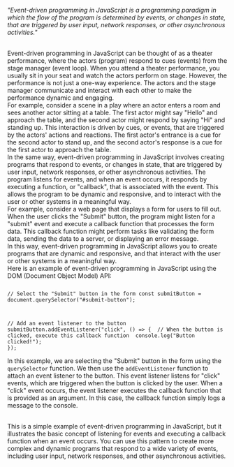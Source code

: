 _"Event-driven programming in JavaScript is a programming paradigm in which the flow of the program is determined by events, or changes in state, that are triggered by user input, network responses, or other asynchronous activities."_

<br/>
Event-driven programming in JavaScript can be thought of as a theater performance, where the actors (program) respond to cues (events) from the stage manager (event loop). When you attend a theater performance, you usually sit in your seat and watch the actors perform on stage. However, the performance is not just a one-way experience. The actors and the stage manager communicate and interact with each other to make the performance dynamic and engaging.

<br/>
For example, consider a scene in a play where an actor enters a room and sees another actor sitting at a table. The first actor might say "Hello" and approach the table, and the second actor might respond by saying "Hi" and standing up. This interaction is driven by cues, or events, that are triggered by the actors' actions and reactions. The first actor's entrance is a cue for the second actor to stand up, and the second actor's response is a cue for the first actor to approach the table.

<br/>
In the same way, event-driven programming in JavaScript involves creating programs that respond to events, or changes in state, that are triggered by user input, network responses, or other asynchronous activities. The program listens for events, and when an event occurs, it responds by executing a function, or "callback", that is associated with the event. This allows the program to be dynamic and responsive, and to interact with the user or other systems in a meaningful way.

<br/>
For example, consider a web page that displays a form for users to fill out. When the user clicks the "Submit" button, the program might listen for a "submit" event and execute a callback function that processes the form data. This callback function might perform tasks like validating the form data, sending the data to a server, or displaying an error message.

<br/>
In this way, event-driven programming in JavaScript allows you to create programs that are dynamic and responsive, and that interact with the user or other systems in a meaningful way.

<br/>
Here is an example of event-driven programming in JavaScript using the DOM (Document Object Model) API:

<Code language='javascript'>

// Select the "Submit" button in the form
const submitButton = document.querySelector("#submit-button");

// Add an event listener to the button
submitButton.addEventListener("click", () => {
&nbsp;// When the button is clicked, execute this callback function
&nbsp;console.log("Button clicked!");
});
</Code>

In this example, we are selecting the "Submit" button in the form using the `querySelector` function. We then use the `addEventListener` function to attach an event listener to the button. This event listener listens for "click" events, which are triggered when the button is clicked by the user. When a "click" event occurs, the event listener executes the callback function that is provided as an argument. In this case, the callback function simply logs a message to the console.

<br/>
This is a simple example of event-driven programming in JavaScript, but it illustrates the basic concept of listening for events and executing a callback function when an event occurs. You can use this pattern to create more complex and dynamic programs that respond to a wide variety of events, including user input, network responses, and other asynchronous activities.
